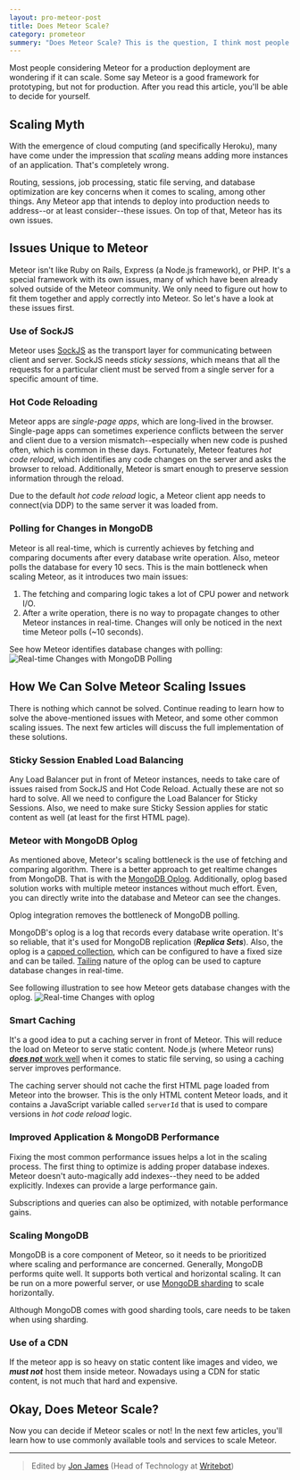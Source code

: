 ```yaml
---
layout: pro-meteor-post
title: Does Meteor Scale?
category: prometeor
summery: "Does Meteor Scale? This is the question, I think most people worried about Meteor. After you read this article, you can decide your own!"
---
```


Most people considering Meteor for a production deployment are wondering if it can scale. Some say Meteor is a good framework for prototyping, but not for production. After you read this article, you'll be able to decide for yourself.

## Scaling Myth

With the emergence of cloud computing (and specifically Heroku), many have come under the impression that _scaling_ means adding more instances of an application. That's completely wrong. 

Routing, sessions, job processing, static file serving, and database optimization are key concerns when it comes to scaling, among other things. Any Meteor app that intends to deploy into production needs to address--or at least consider--these issues. On top of that, Meteor has its own issues. 

## Issues Unique to Meteor

Meteor isn't like Ruby on Rails, Express (a Node.js framework), or PHP. It's a special framework with its own issues, many of which have been already solved outside of the Meteor community. We only need to figure out how to fit them together and apply correctly into Meteor. So let's have a look at these issues first.

### Use of SockJS

Meteor uses [SockJS](https://github.com/sockjs/sockjs-node) as the transport layer for communicating between client and server. SockJS needs _sticky sessions_, which means that all the requests for a particular client must be served from a single server for a specific amount of time.

### Hot Code Reloading

Meteor apps are _single-page apps_, which are long-lived in the browser. Single-page apps can sometimes experience conflicts between the server and client due to a version mismatch--especially when new code is pushed often, which is common in these days. Fortunately, Meteor features _hot code reload_, which identifies any code changes on the server and asks the browser to reload. Additionally, Meteor is smart enough to preserve session information through the reload.

Due to the default _hot code reload_ logic, a Meteor client app needs to connect(via DDP) to the same server it was loaded from.

### Polling for Changes in MongoDB

Meteor is all real-time, which is currently achieves by fetching and comparing documents after every database write operation. Also, meteor polls the database for every 10 secs. This is the main bottleneck when scaling Meteor, as it introduces two main issues:

1. The fetching and comparing logic takes a lot of CPU power and network I/O.
2. After a write operation, there is no way to propagate changes to other Meteor instances in real-time. Changes will only be noticed in the next time Meteor polls (~10 seconds).

See how Meteor identifies database changes with polling:
![Real-time Changes with MongoDB Polling](https://i.cloudup.com/NUonhQFdUh.png)

## How We Can Solve Meteor Scaling Issues

There is nothing which cannot be solved. Continue reading to learn how to solve the above-mentioned issues with Meteor, and some other common scaling issues. The next few articles will discuss the full implementation of these solutions.

### Sticky Session Enabled Load Balancing

Any Load Balancer put in front of Meteor instances, needs to take care of issues raised from SockJS and Hot Code Reload. Actually these are not so hard to solve. All we need to configure the Load Balancer for Sticky Sessions. Also, we need to make sure Sticky Session applies for static content as well (at least for the first HTML page).

### Meteor with MongoDB Oplog

As mentioned above, Meteor's scaling bottleneck is the use of fetching and comparing algorithm. There is a better approach to get realtime changes from MongoDB. That is with the [MongoDB Oplog](http://docs.mongodb.org/manual/core/replica-set-oplog/). Additionally, oplog based solution works with multiple meteor instances without much effort. Even, you can directly write into the database and Meteor can see the changes.

Oplog integration removes the bottleneck of MongoDB polling.

MongoDB's oplog is a log that records every database write operation. It's so reliable, that it's used for MongoDB replication (**_Replica Sets_**). Also, the oplog is a [capped collection](http://docs.mongodb.org/manual/core/capped-collections/), which can be configured to have a fixed size and can be tailed. [Tailing](http://docs.mongodb.org/manual/tutorial/create-tailable-cursor/) nature of the oplog can be used to capture database changes in real-time.

See following illustration to see how Meteor gets database changes with the oplog.
![Real-time Changes with oplog](https://i.cloudup.com/Qrw3Ezy2DE.png)

### Smart Caching

It's a good idea to put a caching server in front of Meteor. This will reduce the load on Meteor to serve static content. Node.js (where Meteor runs) [**_does not_** work well](http://www.quora.com/Node-js/What-are-the-disadvantages-of-using-Node-js-for-handling-static-resources/answer/Vineet-Markan) when it comes to static file serving, so using a caching server improves performance.

The caching server should not cache the first HTML page loaded from Meteor into the browser. This is the only HTML content Meteor loads, and it contains a JavaScript variable called `serverId` that is used to compare versions in _hot code reload_ logic.

### Improved Application & MongoDB Performance

Fixing the most common performance issues helps a lot in the scaling process. The first thing to optimize is adding proper database indexes. Meteor doesn't auto-magically add indexes--they need to be added explicitly. Indexes can provide a large performance gain. 

Subscriptions and queries can also be optimized, with notable performance gains.

### Scaling MongoDB

MongoDB is a core component of Meteor, so it needs to be prioritized where scaling and performance are concerned. Generally, MongoDB performs quite well. It supports both vertical and horizontal scaling. It can be run on a more powerful server, or use [MongoDB sharding](http://docs.mongodb.org/manual/sharding/) to scale horizontally. 

Although MongoDB comes with good sharding tools, care needs to be taken when using sharding.

### Use of a CDN

If the meteor app is so heavy on static content like images and video, we **_must not_** host them inside meteor. Nowadays using a CDN for static content, is not much that hard and expensive.

## Okay, Does Meteor Scale?

Now you can decide if Meteor scales or not! In the next few articles, you'll learn how to use commonly available tools and services to scale Meteor.

---------------

> Edited by [Jon James](https://twitter.com/jonjamz) (Head of Technology at [Writebot](http://writebot.com/))
